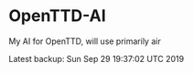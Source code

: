 # OpenTTD-AI
My AI for OpenTTD, will use primarily air

Latest backup: Sun Sep 29 19:37:02 UTC 2019
